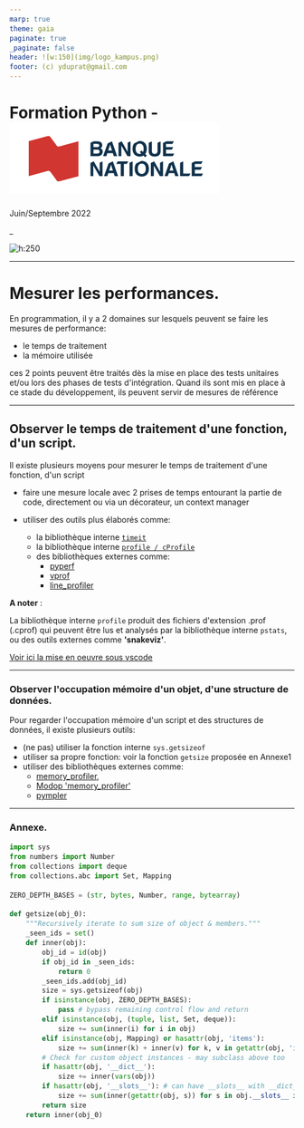 ```yaml
---
marp: true
theme: gaia
paginate: true
_paginate: false
header: ![w:150](img/logo_kampus.png)
footer: (c) yduprat@gmail.com
---
```

# Formation Python - ![h:100 w:280](img/logo_bnc.png)

Juin/Septembre 2022

_

![h:250](https://www.python.org/static/community_logos/python-logo-generic.svg)

---
<style scoped> {
  font-size: 26px;
}
</style>

# Mesurer les performances.

En programmation, il y a 2 domaines sur lesquels peuvent se faire les mesures de performance:

* le temps de traitement
* la mémoire utilisée

ces 2 points peuvent être traités dès la mise en place des tests unitaires et/ou lors des phases de tests d'intégration. Quand ils sont mis en place à ce stade du développement, ils peuvent servir de mesures de référence

---
<style scoped> {
  font-size: 21px;
}
</style>
## Observer le temps de traitement d'une fonction, d'un script.

Il existe plusieurs moyens pour mesurer le temps de traitement d'une fonction, d'un script

* faire une mesure locale avec 2 prises de temps entourant la partie de code, directement ou via un décorateur, un context manager

* utiliser des outils plus élaborés comme:
    - la bibliothèque interne [`timeit`](https://docs.python.org/fr/3/library/timeit.html)
    - la bibliothèque interne [`profile / cProfile`](https://docs.python.org/3/library/profile.html)
    - des bibliothèques externes comme:
        + [pyperf](https://pyperf.readthedocs.io/en/latest)
        + [vprof](https://pythonrepo.com/repo/nvdv-vprof-python-monitoring)
        + [line_profiler](https://coderzcolumn.com/tutorials/python/line-profiler-line-by-line-profiling-of-python-code)

**A noter** :

La bibliothèque interne `profile` produit des fichiers d'extension .prof (.cprof) qui peuvent être lus et analysés par la bibliothèque interne `pstats`, ou des outils externes comme **'snakeviz'**.

[Voir ici la mise en oeuvre sous vscode](https://docs.microsoft.com/fr-fr/visualstudio/python/profiling-python-code-in-visual-studio?view=vs-2019)

---
<style scoped> {
  font-size: 26px;
}
</style>
### Observer l'occupation mémoire d'un objet, d'une structure de données.

Pour regarder l'occupation mémoire d'un script et des structures de données, il existe plusieurs outils:

* (ne pas) utiliser la fonction interne `sys.getsizeof` 
* utiliser sa propre fonction: voir la fonction `getsize` proposée en Annexe1
* utiliser des bibliothèques externes comme:
    + [memory_profiler](https://pypi.org/project/memory-profiler/),
    + [Modop 'memory_profiler'](https://coderzcolumn.com/tutorials/python/how-to-profile-memory-usage-in-python-using-memory-profiler)
    + [pympler](https://pympler.readthedocs.io/en/latest/)

---
<style scoped> {
  font-size: 22px;
}
</style>
### Annexe.

```python
import sys
from numbers import Number
from collections import deque
from collections.abc import Set, Mapping

ZERO_DEPTH_BASES = (str, bytes, Number, range, bytearray)

def getsize(obj_0):
    """Recursively iterate to sum size of object & members."""
    _seen_ids = set()
    def inner(obj):
        obj_id = id(obj)
        if obj_id in _seen_ids:
            return 0
        _seen_ids.add(obj_id)
        size = sys.getsizeof(obj)
        if isinstance(obj, ZERO_DEPTH_BASES):
            pass # bypass remaining control flow and return
        elif isinstance(obj, (tuple, list, Set, deque)):
            size += sum(inner(i) for i in obj)
        elif isinstance(obj, Mapping) or hasattr(obj, 'items'):
            size += sum(inner(k) + inner(v) for k, v in getattr(obj, 'items')())
        # Check for custom object instances - may subclass above too
        if hasattr(obj, '__dict__'):
            size += inner(vars(obj))
        if hasattr(obj, '__slots__'): # can have __slots__ with __dict__
            size += sum(inner(getattr(obj, s)) for s in obj.__slots__ if hasattr(obj, s))
        return size
    return inner(obj_0)
```